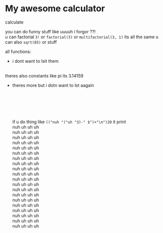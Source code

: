 # My awesome calculator

calculate

you can do funny stuff like uuuuh i forgor ??!<br>
u can factorial `3!` or `factorial(3)` or `multifactorial(3, 1)` its all the same
u can also `sqrt(85)` or stuff <br>

all functions:
- i dont want to lsit them
<br><br>

theres also constants like pi its 3.14159
- theres more but i dotn want to lst aagain
<br><br><br><br><br><br><br>
if u do thing like `(("nuh "("uh "3)-" $")+"\n")20` it print<br>
nuh uh uh uh<br>
nuh uh uh uh<br>
nuh uh uh uh<br>
nuh uh uh uh<br>
nuh uh uh uh<br>
nuh uh uh uh<br>
nuh uh uh uh<br>
nuh uh uh uh<br>
nuh uh uh uh<br>
nuh uh uh uh<br>
nuh uh uh uh<br>
nuh uh uh uh<br>
nuh uh uh uh<br>
nuh uh uh uh<br>
nuh uh uh uh<br>
nuh uh uh uh<br>
nuh uh uh uh<br>
nuh uh uh uh<br>
nuh uh uh uh<br>
nuh uh uh uh<br>
